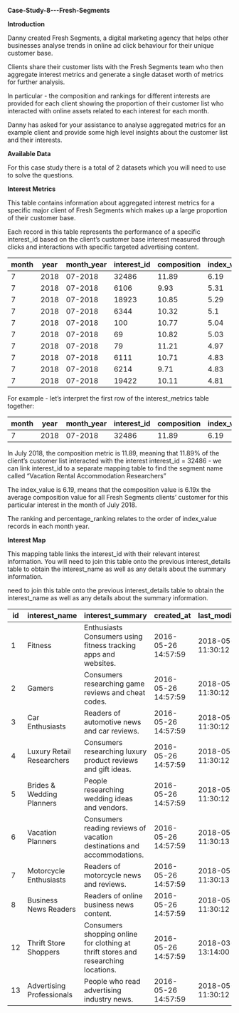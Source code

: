 **Case-Study-8---Fresh-Segments**

**Introduction**

Danny created Fresh Segments, a digital marketing agency that helps other businesses analyse trends in online ad click behaviour for their unique customer base.

Clients share their customer lists with the Fresh Segments team who then aggregate interest metrics and generate a single dataset worth of metrics for further analysis.

In particular - the composition and rankings for different interests are provided for each client showing the proportion of their customer list who interacted with online assets related to each interest for each month.

Danny has asked for your assistance to analyse aggregated metrics for an example client and provide some high level insights about the customer list and their interests.

**Available Data**

For this case study there is a total of 2 datasets which you will need to use to solve the questions.

**Interest Metrics**

This table contains information about aggregated interest metrics for a specific major client of Fresh Segments which makes up a large proportion of their customer base.

Each record in this table represents the performance of a specific interest_id based on the client’s customer base interest measured through clicks and interactions with specific targeted advertising content.

| month	 | year	| month_year |	interest_id |	composition |	index_value |	ranking |	percentile_ranking |
|--------|------|------------|--------------|-------------|-------------|---------|--------------------|
| 7	| 2018	| 07-2018 |	32486	| 11.89 |	6.19 |	1 |	99.86 |
| 7	| 2018	| 07-2018 |	6106	| 9.93 |	5.31 |	2 |	99.73 |
| 7	| 2018	| 07-2018 |	18923	| 10.85 |	5.29 |	3 |	99.59 |
| 7	| 2018	| 07-2018 |	6344	| 10.32 |	5.1 |	4 |	99.45 |
| 7	| 2018	| 07-2018 |	100	| 10.77 |	5.04 |	5 |	99.31 |
| 7	| 2018	| 07-2018 |	69	| 10.82 |	5.03 |	6 |	99.18 |
| 7	| 2018	| 07-2018 |	79	| 11.21 |	4.97 |	7 |	99.04 |
| 7	| 2018	| 07-2018 |	6111	| 10.71 |	4.83 |	8 |	98.9 |
| 7	| 2018	| 07-2018	| 6214	| 9.71 |	4.83 |	8 |	98.9 |
| 7	| 2018	| 07-2018	| 19422	| 10.11 |	4.81 |	10 |	98.63 |

For example - let’s interpret the first row of the interest_metrics table together:

| month	 | year |	month_year |	interest_id |	composition |	index_value |	ranking |	percentile_ranking |
|--------|------|------------|--------------|-------------|-------------|---------|--------------------|
| 7 |	2018 |	07-2018 |	32486 |	11.89 |	6.19 |	1 |	99.86 |

In July 2018, the composition metric is 11.89, meaning that 11.89% of the client’s customer list interacted with the interest interest_id = 32486 - we can link interest_id to a separate mapping table to find the segment name called “Vacation Rental Accommodation Researchers”

The index_value is 6.19, means that the composition value is 6.19x the average composition value for all Fresh Segments clients’ customer for this particular interest in the month of July 2018.

The ranking and percentage_ranking relates to the order of index_value records in each month year.

**Interest Map**

This mapping table links the interest_id with their relevant interest information. You will need to join this table onto the previous interest_details table to obtain the interest_name as well as any details about the summary information.

need to join this table onto the previous interest_details table to obtain the interest_name as well as any details about the summary information.

| id |	interest_name |	interest_summary |	created_at |	last_modified |
|----|----------------|------------------|-------------|----------------|
| 1 |	Fitness | Enthusiasts	Consumers using fitness tracking apps and websites. | 2016-05-26 14:57:59 |	2018-05-23 11:30:12 |
| 2 |	Gamers |	Consumers researching game reviews and cheat codes. |	2016-05-26 14:57:59 |	2018-05-23 11:30:12 |
| 3 |	Car Enthusiasts |	Readers of automotive news and car reviews. |	2016-05-26 14:57:59 |	2018-05-23 11:30:12 |
| 4 |	Luxury Retail Researchers |	Consumers researching luxury product reviews and gift ideas. |	2016-05-26 14:57:59 |	2018-05-23 11:30:12 |
| 5 |	Brides & Wedding Planners |	People researching wedding ideas and vendors. |	2016-05-26 14:57:59 |	2018-05-23 11:30:12 |
| 6 |	Vacation Planners |	Consumers reading reviews of vacation destinations and accommodations. |	2016-05-26 14:57:59 |	2018-05-23 11:30:13 |
| 7 |	Motorcycle Enthusiasts |	Readers of motorcycle news and reviews. |	2016-05-26 14:57:59 |	2018-05-23 11:30:13 |
| 8 |	Business News Readers |	Readers of online business news content. |	2016-05-26 14:57:59 |	2018-05-23 11:30:12 |
| 12 |	Thrift Store Shoppers |	Consumers shopping online for clothing at thrift stores and researching locations. |	2016-05-26 14:57:59 |	2018-03-16 13:14:00 |
| 13 |	Advertising Professionals |	People who read advertising industry news. |	2016-05-26 14:57:59 |	2018-05-23 11:30:12 |
